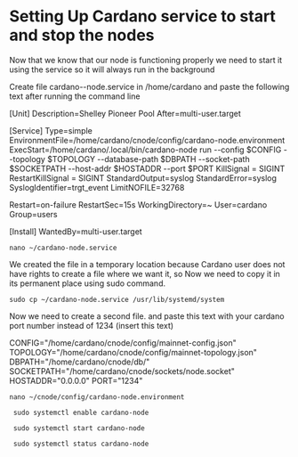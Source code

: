 # Setting Up Cardano service to start and stop the nodes



Now that we know that our node is functioning properly we need to start it using the service so it will always run in the background



Create file cardano--node.service in /home/cardano and paste the following text after running the command line

\[Unit\] Description=Shelley Pioneer Pool After=multi-user.target

\[Service\] Type=simple EnvironmentFile=/home/cardano/cnode/config/cardano-node.environment ExecStart=/home/cardano/.local/bin/cardano-node run --config $CONFIG --topology $TOPOLOGY --database-path $DBPATH --socket-path $SOCKETPATH --host-addr $HOSTADDR --port $PORT KillSignal = SIGINT RestartKillSignal = SIGINT StandardOutput=syslog StandardError=syslog SyslogIdentifier=trgt\_event LimitNOFILE=32768

Restart=on-failure RestartSec=15s WorkingDirectory=~ User=cardano Group=users

\[Install\] WantedBy=multi-user.target

```text
nano ~/cardano-node.service
```





We created the file in a temporary location because Cardano user does not have rights to create a file where we want it, so Now we need to copy it in its permanent place using sudo command. 

```text
sudo cp ~/cardano-node.service /usr/lib/systemd/system
```

Now we need to create a second file. and paste this text with your cardano port number instead of 1234 \(insert this text\)

CONFIG="/home/cardano/cnode/config/mainnet-config.json" TOPOLOGY="/home/cardano/cnode/config/mainnet-topology.json" DBPATH="/home/cardano/cnode/db/" SOCKETPATH="/home/cardano/cnode/sockets/node.socket" HOSTADDR="0.0.0.0" PORT="1234"

```text
nano ~/cnode/config/cardano-node.environment
```





```text
 sudo systemctl enable cardano-node
```

```text
 sudo systemctl start cardano-node
```

```text
 sudo systemctl status cardano-node
```


